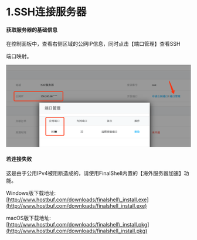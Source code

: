 # 1.SSH连接服务器

#### 获取服务器的基础信息

在控制面板中，查看右侧区域的公网IP信息，同时点击【端口管理】查看SSH

端口映射。

![](../../../.gitbook/assets/image%20%2820%29.png)



#### 若连接失败

这是由于公用IPv4被阻断造成的，请使用FinalShell内置的【海外服务器加速】功能。

Windows版下载地址:  
[http://www.hostbuf.com/downloads/finalshell\_install.exe](http://www.hostbuf.com/downloads/finalshell_install.exe)  
  
macOS版下载地址:  
[http://www.hostbuf.com/downloads/finalshell\_install.pkg](http://www.hostbuf.com/downloads/finalshell_install.pkg)

